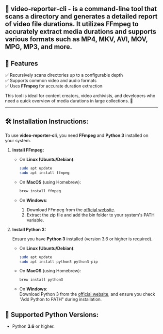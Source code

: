 
## 📌 **video-reporter-cli - is a command-line tool that scans a directory and generates a detailed report of video file durations. It utilizes **FFmpeg** to accurately extract media durations and supports various formats such as MP4, MKV, AVI, MOV, MPG, MP3, and more.**  

## 🚀 **Features** 
✅ Recursively scans directories up to a configurable depth  
✅ Supports common video and audio formats  
✅ Uses **FFmpeg** for accurate duration extraction  

This tool is ideal for content creators, video archivists, and developers who need a quick overview of media durations in large collections. 🚀

---

## 🛠 **Installation Instructions:**

To use **video-reporter-cli**, you need **FFmpeg** and **Python 3** installed on your system.

1. **Install FFmpeg:**

   - On **Linux (Ubuntu/Debian)**:  
     ```bash
     sudo apt update
     sudo apt install ffmpeg
     ```

   - On **MacOS** (using Homebrew):  
     ```bash
     brew install ffmpeg
     ```

   - On **Windows**:  
     1. Download FFmpeg from the [official website](https://ffmpeg.org/download.html).
     2. Extract the zip file and add the bin folder to your system's PATH variable.

2. **Install Python 3:**

   Ensure you have **Python 3** installed (version 3.6 or higher is required).

   - On **Linux (Ubuntu/Debian)**:  
     ```bash
     sudo apt update
     sudo apt install python3 python3-pip
     ```

   - On **MacOS** (using Homebrew):  
     ```bash
     brew install python3
     ```

   - On **Windows**:  
     Download Python 3 from the [official website](https://www.python.org/downloads/), and ensure you check "Add Python to PATH" during installation.

## 🔹 **Supported Python Versions:**
- Python **3.6** or higher.
